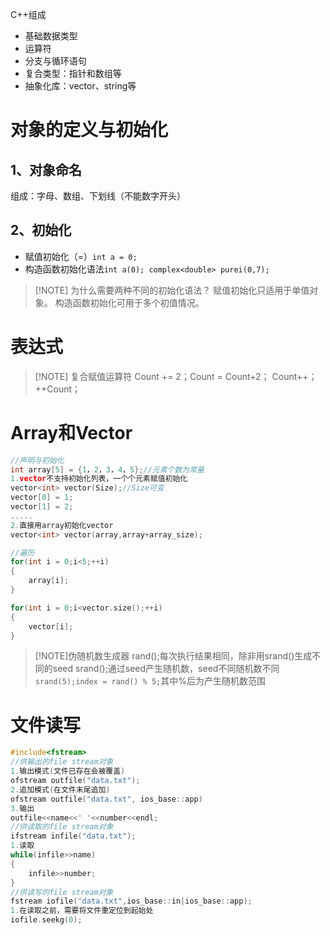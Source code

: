 C++组成
- 基础数据类型
- 运算符
- 分支与循环语句
- 复合类型：指针和数组等
- 抽象化库：vector、string等
# 对象的定义与初始化
## 1、对象命名
组成：字母、数组、下划线（不能数字开头）
## 2、初始化
- 赋值初始化（=）`int a = 0;`
- 构造函数初始化语法`int a(0); complex<double> purei(0,7);`

> [!NOTE] 为什么需要两种不同的初始化语法？
> 赋值初始化只适用于单值对象。
> 构造函数初始化可用于多个初值情况。
# 表达式

> [!NOTE] 复合赋值运算符
> Count += 2；Count = Count+2；
> Count++；
> ++Count；
# Array和Vector
```C++
//声明与初始化
int array[5] = {1，2，3，4，5};//元素个数为常量
1.vector不支持初始化列表，一个个元素赋值初始化
vector<int> vector(Size);//Size可变
vector[0] = 1;
vector[1] = 2;
.....
2.直接用array初始化vector
vector<int> vector(array,array+array_size);

//遍历
for(int i = 0;i<5;++i)
{
	array[i];
}

for(int i = 0;i<vector.size();++i)
{
	vector[i];
}
```

> [!NOTE]伪随机数生成器
> rand();每次执行结果相同，除非用srand()生成不同的seed
> srand();通过seed产生随机数，seed不同随机数不同
> ` srand(5);index = rand() % 5;`其中%后为产生随机数范围
# 文件读写
```C++
#include<fstream>
//供输出的file stream对象
1.输出模式(文件已存在会被覆盖)
ofstream outfile("data.txt");
2.追加模式(在文件末尾追加)
ofstream outfile("data.txt", ios_base::app)
3.输出
outfile<<name<<' '<<number<<endl;
//供读取的file stream对象
ifstream infile("data.txt");
1.读取
while(infile>>name)
{
	infile>>number;
}
//供读写的file stream对象
fstream iofile("data.txt",ios_base::in|ios_base::app);
1.在读取之前，需要将文件重定位到起始处
iofile.seekg(0);
```
